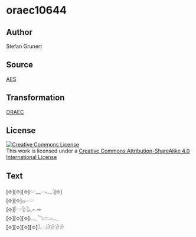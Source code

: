 # oraec10644

## Author

Stefan Grunert

## Source

[AES](https://github.com/simondschweitzer/aes)

## Transformation

[ORAEC](https://oraec.github.io/)

## License

<a rel="license" href="http://creativecommons.org/licenses/by-sa/4.0/"><img alt="Creative Commons License" style="border-width:0" src="https://i.creativecommons.org/l/by-sa/4.0/88x31.png" /></a><br />This work is licensed under a <a rel="license" href="http://creativecommons.org/licenses/by-sa/4.0/">Creative Commons Attribution-ShareAlike 4.0 International License</a>

## Text

[⯑][⯑][⯑]𓎟𓈖𓏏𓆑𓇋[⯑]<br>
[⯑][⯑]𓐍𓏏𓎟<br>
[⯑]𓋴𓎡𓅱𓅓𓍉𓎂<br>
[⯑][⯑][⯑]𓆑𓆓𓂧𓆑<br>
[⯑][⯑][⯑][⯑]𓋴𓂋𓀙𓀀𓀀𓀀<br>
